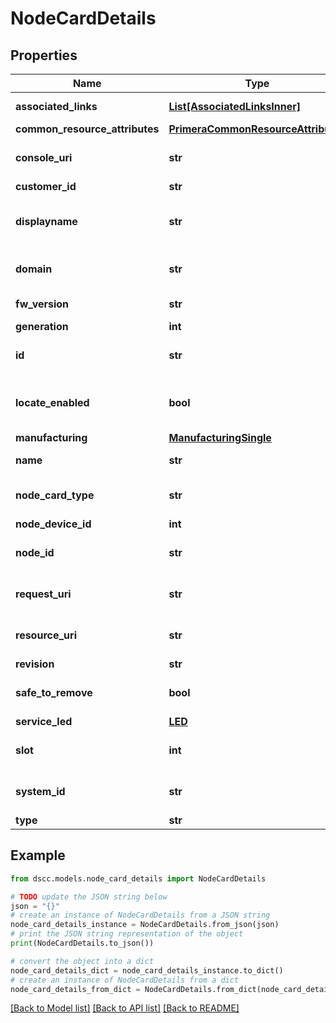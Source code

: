 # NodeCardDetails


## Properties

Name | Type | Description | Notes
------------ | ------------- | ------------- | -------------
**associated_links** | [**List[AssociatedLinksInner]**](AssociatedLinksInner.md) | Associated Links Details | [optional] 
**common_resource_attributes** | [**PrimeraCommonResourceAttributes**](PrimeraCommonResourceAttributes.md) |  | [optional] 
**console_uri** | **str** | consoleUri for detailed storage object | [optional] 
**customer_id** | **str** | customerId | [optional] 
**displayname** | **str** | Name to be used for display purposes | [optional] 
**domain** | **str** | Domain that the resource belongs to | [optional] 
**fw_version** | **str** | Firmware version | [optional] 
**generation** | **int** | generation | [optional] 
**id** | **str** | Unique Identifier of the resource. | [optional] 
**locate_enabled** | **bool** | Indicates if the locate beacon is enabled or not | [optional] 
**manufacturing** | [**ManufacturingSingle**](ManufacturingSingle.md) |  | [optional] 
**name** | **str** | Name of the resource. | [optional] 
**node_card_type** | **str** | Type of the node adapter card | [optional] 
**node_device_id** | **int** | ID of the node | [optional] 
**node_id** | **str** | Unique Identifier of the node. | [optional] 
**request_uri** | **str** | requestUri for detailed node card object | [optional] 
**resource_uri** | **str** | resourceUri for detailed node card object | [optional] 
**revision** | **str** | Revision | [optional] 
**safe_to_remove** | **bool** | Indicates if the component is safe to remove | [optional] 
**service_led** | [**LED**](LED.md) |  | [optional] 
**slot** | **int** | Slot of the node adapter card | [optional] 
**system_id** | **str** | systemId/Serial Number  of the array. | [optional] 
**type** | **str** | type | [optional] 

## Example

```python
from dscc.models.node_card_details import NodeCardDetails

# TODO update the JSON string below
json = "{}"
# create an instance of NodeCardDetails from a JSON string
node_card_details_instance = NodeCardDetails.from_json(json)
# print the JSON string representation of the object
print(NodeCardDetails.to_json())

# convert the object into a dict
node_card_details_dict = node_card_details_instance.to_dict()
# create an instance of NodeCardDetails from a dict
node_card_details_from_dict = NodeCardDetails.from_dict(node_card_details_dict)
```
[[Back to Model list]](../README.md#documentation-for-models) [[Back to API list]](../README.md#documentation-for-api-endpoints) [[Back to README]](../README.md)


